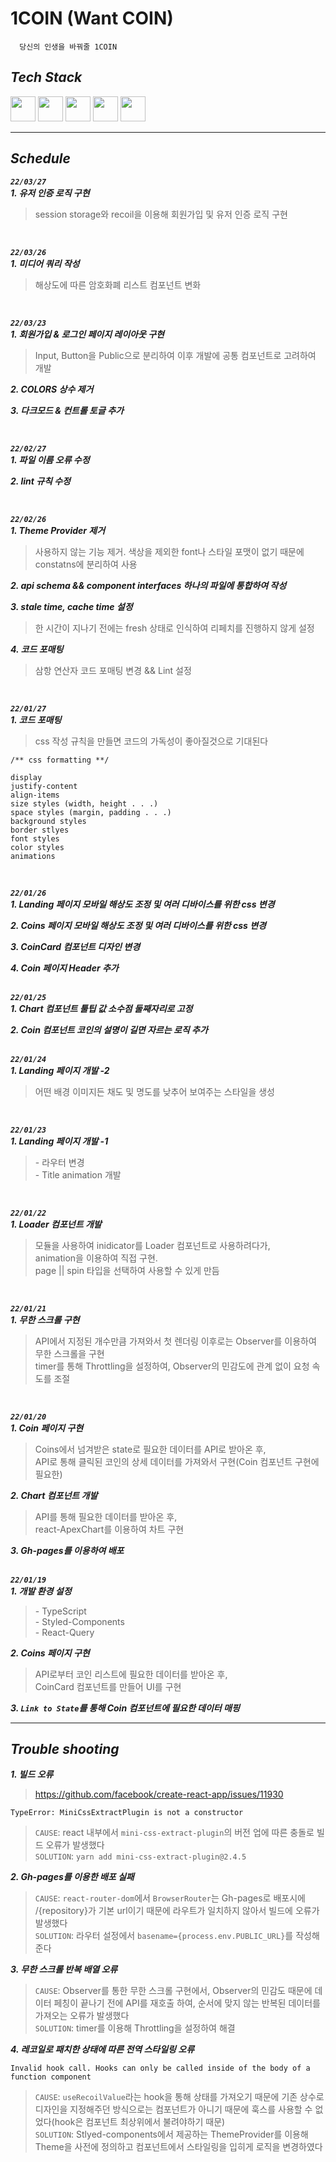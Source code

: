 # 1COIN (Want COIN)

```
  당신의 인생을 바꿔줄 1COIN
```
## _Tech Stack_

<div>
  <img width="40" height="40" src="https://user-images.githubusercontent.com/82315118/146652190-f113fe0f-6432-481e-9c9b-b1869ddc67c7.png">
  <img width="40" height="40" src="https://user-images.githubusercontent.com/82315118/146652259-5c3b7a73-854c-40cc-bedd-f9a36f7ba664.png">
  <img width="40" height="40" src="https://user-images.githubusercontent.com/82315118/148469158-5150ccf7-c857-4fa6-90ee-4d22fc4ffd6c.png">
  <img width="40" height="40" src="https://user-images.githubusercontent.com/82315118/159604709-2324406b-7861-48fb-a455-9769ed0b1073.jpeg">
  <img width="40" height="40" src="https://user-images.githubusercontent.com/82315118/148469221-20b4777f-0cef-46ee-95d7-ac0dffa02962.png">
</div>

<hr>

## _Schedule_

**_`22/03/27`_**<br>
**_1. 유저 인증 로직 구현_**
> session storage와 recoil을 이용해 회원가입 및 유저 인증 로직 구현

<br>

**_`22/03/26`_**<br>
**_1. 미디어 쿼리 작성_**
> 해상도에 따른 암호화폐 리스트 컴포넌트 변화

<br>

**_`22/03/23`_**<br>
**_1. 회원가입 & 로그인 페이지 레이아웃 구현_**
> Input, Button을 Public으로 분리하여 이후 개발에 공통 컴포넌트로 고려하여 개발

**_2. COLORS 상수 제거_**

**_3. 다크모드 & 컨트롤 토글 추가_**

<br>

**_`22/02/27`_**<br>
**_1. 파일 이름 오류 수정_**

**_2. lint 규칙 수정_**

<Br>

**_`22/02/26`_**<br>
**_1. Theme Provider 제거_**

> 사용하지 않는 기능 제거. 색상을 제외한 font나 스타일 포맷이 없기 때문에 constatns에 분리하여 사용

**_2. api schema && component interfaces 하나의 파일에 통합하여 작성_**

**_3. stale time, cache time 설정_**

> 한 시간이 지나기 전에는 fresh 상태로 인식하여 리페치를 진행하지 않게 설정

**_4. 코드 포매팅_**

> 삼항 연산자 코드 포매팅 변경 && Lint 설정

<br>

**_`22/01/27`_**<br>
**_1. 코드 포매팅_**

> css 작성 규칙을 만들면 코드의 가독성이 좋아질것으로 기대된다

```
/** css formatting **/

display
justify-content
align-items
size styles (width, height . . .)
space styles (margin, padding . . .)
background styles
border stlyes
font styles
color styles
animations
```

<br>

**_`22/01/26`_**<br>
**_1. Landing 페이지 모바일 해상도 조정 및 여러 디바이스를 위한 css 변경_**

**_2. Coins 페이지 모바일 해상도 조정 및 여러 디바이스를 위한 css 변경_**

**_3. CoinCard 컴포넌트 디자인 변경_**

**_4. Coin 페이지 Header 추가_**
<br><br>

**_`22/01/25`_**<br>
**_1. Chart 컴포넌트 툴팁 값 소수점 둘째자리로 고정_**

**_2. Coin 컴포넌트 코인의 설명이 길면 자르는 로직 추가_**
<br><br>

**_`22/01/24`_**<br>
**_1. Landing 페이지 개발 -2_**

> 어떤 배경 이미지든 채도 및 명도를 낮추어 보여주는 스타일을 생성

<br>

**_`22/01/23`_**<br>
**_1. Landing 페이지 개발 -1_**

> \- 라우터 변경<br> - Title animation 개발

<br>

**_`22/01/22`_**<br>
**_1. Loader 컴포넌트 개발_**

> 모듈을 사용하여 inidicator를 Loader 컴포넌트로 사용하려다가,<br>animation을 이용하여 직접 구현.<br>page || spin 타입을 선택하여 사용할 수 있게 만듬

<br>

**_`22/01/21`_**<br>
**_1. 무한 스크롤 구현_**

> API에서 지정된 개수만큼 가져와서 첫 렌더링 이후로는 Observer를 이용하여 무한 스크롤을 구현<br>timer를 통해 Throttling을 설정하여, Observer의 민감도에 관계 없이 요청 속도를 조절

<br>

**_`22/01/20`_**<br>
**_1. Coin 페이지 구현_**

> Coins에서 넘겨받은 state로 필요한 데이터를 API로 받아온 후,<br>API로 통해 클릭된 코인의 상세 데이터를 가져와서 구현(Coin 컴포넌트 구현에 필요한)

**_2. Chart 컴포넌트 개발_**

> API를 통해 필요한 데이터를 받아온 후, <br>react-ApexChart를 이용하여 차트 구현

**_3. Gh-pages를 이용하여 배포_**
<br><br>

**_`22/01/19`_**<br>
**_1. 개발 환경 설정_**

> \- TypeScript<br>- Styled-Components<br>- React-Query

**_2. Coins 페이지 구현_**

> API로부터 코인 리스트에 필요한 데이터를 받아온 후,<br>CoinCard 컴포넌트를 만들어 UI를 구현

**_3. `Link to State`를 통해 Coin 컴포넌트에 필요한 데이터 매핑_**

<hr>

## _Trouble shooting_

**_1. 빌드 오류_**

> https://github.com/facebook/create-react-app/issues/11930

```
TypeError: MiniCssExtractPlugin is not a constructor
```

> `CAUSE`: react 내부에서 `mini-css-extract-plugin`의 버전 업에 따른 충돌로 빌드 오류가 발생했다<br>
> `SOLUTION`: `yarn add mini-css-extract-plugin@2.4.5`

**_2. Gh-pages를 이용한 배포 실패_**

> `CAUSE`: `react-router-dom`에서 `BrowserRouter`는 Gh-pages로 배포시에 /{repository}가 기본 url이기 때문에 라우트가 일치하지 않아서 빌드에 오류가 발생했다<br>
> `SOLUTION`: 라우터 설정에서 `basename={process.env.PUBLIC_URL}`를 작성해준다

**_3. 무한 스크롤 반복 배열 오류_**

> `CAUSE`: Observer를 통한 무한 스크롤 구현에서, Observer의 민감도 때문에 데이터 페칭이 끝나기 전에 API를 재호출 하여, 순서에 맞지 않는 반복된 데이터를 가져오는 오류가 발생했다<br>
> `SOLUTION`: timer를 이용해 Throttling을 설정하여 해결

**_4. 레코일로 패치한 상태에 따른 전역 스타일링 오류_**

```
Invalid hook call. Hooks can only be called inside of the body of a function component
```

> `CAUSE`: `useRecoilValue`라는 hook을 통해 상태를 가져오기 때문에 기존 상수로 디자인을 지정해주던 방식으로는 컴포넌트가 아니기 때문에 훅스를 사용할 수 없었다(hook은 컴포넌트 최상위에서 불려야하기 때문)<br>
> `SOLUTION`: Stlyed-components에서 제공하는 ThemeProvider를 이용해 Theme을 사전에 정의하고 컴포넌트에서 스타일링을 입히게 로직을 변경하였다